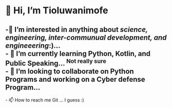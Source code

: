 <H1> 👋 Hi, I’m <str>Tioluwanimofe</str> <br /> </H1>
 <h2>-👀 I’m interested in anything about <i>science, engineering, inter-communual development, and engineeering</i><str>:)</str>... <br />
- 🌱 I’m currently learning Python, Kotlin, and Public Speaking...<sup> Not really sure</sup><br />
- 💞️ I’m looking to collaborate on Python Programs and working on a <str> Cyber defense Program</str>... <br /></h2>
- 📫 How to reach me Git ... I guess :) <br />

<!---
tioluwanimofe/tioluwanimofe is a ✨ special ✨ repository because its `README.md` (this file) appears on your GitHub profile.
You can click the Preview link to take a look at your changes.
--->
